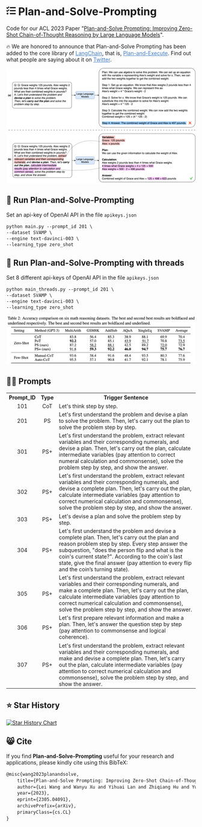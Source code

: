 # <img src="tasks-solid.svg" width="25" height="25"> Plan-and-Solve-Prompting

Code for our ACL 2023 Paper "[Plan-and-Solve Prompting: Improving Zero-Shot Chain-of-Thought Reasoning by Large Language Models](https://arxiv.org/abs/2305.04091)".

<!-- ![visitors](https://visitor-badge.glitch.me/badge?page_id=AGI-Edgerunners/Plan-and-Solve-Prompting) -->
<!-- <a href="https://hits.seeyoufarm.com"><img src="https://hits.seeyoufarm.com/api/count/incr/badge.svg?url=https%3A%2F%2Fgithub.com%2FAGI-Edgerunners%2FPlan-and-Solve-Prompting&count_bg=%23E97EBA&title_bg=%23555555&icon=&icon_color=%23E7E7E7&title=visitors&edge_flat=false" alt="Hits"></a> -->

🔥 We are honored to announce that Plan-and-Solve Prompting has been added to the core library of <a style="color: #447ec9" href="https://github.com/hwchase17/langchain">LangChain</a>, that is, <a style="color: #447ec9" href="https://blog.langchain.dev/plan-and-execute-agents/">Plan-and-Execute</a>. Find out what people are saying about it on <a style="color: #447ec9" href="https://twitter.com/hwchase17/status/1656327621335195648">Twitter</a>.

![showcase_ps_prompting](math-cot-2.jpg)

## :robot: Run Plan-and-Solve-Prompting
Set an api-key of OpenAI API in the file ```apikeys.json```
```shell
python main.py --prompt_id 201 \
--dataset SVAMP \
--engine text-davinci-003 \
--learning_type zero_shot
```

## :robot: Run Plan-and-Solve-Prompting with threads
Set 8 different api-keys of OpenAI API in the file ```apikeys.json```
```shell
python main_threads.py --prompt_id 201 \
--dataset SVAMP \
--engine text-davinci-003 \
--learning_type zero_shot
```

![showcase_ps_prompting_exp](math-cot-exp.png)

## :cook: Prompts
<table align="center">
<tr>
<th>Prompt_ID</th>
<th>Type</th>
<th>Trigger Sentence</th>
</tr>
<tr align="center">
<td>101</td>
<td>CoT</td>
<td align="left">Let's think step by step.</td>
</tr>
<tr align="center">
<td>201</td>
<td>PS</td>
<td align="left">Let's first understand the problem and devise a plan to solve the problem. Then, let's carry out the plan to solve the problem step by step.</td>
</tr>
<tr align="center">
<td>301</td>
<td>PS+</td>
<td align="left">Let's first understand the problem, extract relevant variables and their corresponding numerals, and devise a plan. Then, let's carry out the plan, calculate intermediate variables (pay attention to correct numeral calculation and commonsense), solve the problem step by step, and show the answer.</td>
</tr>
<tr align="center">
<td>302</td>
<td>PS+</td>
<td align="left">Let's first understand the problem, extract relevant variables and their corresponding numerals, and devise a complete plan. Then, let's carry out the plan, calculate intermediate variables (pay attention to correct numerical calculation and commonsense), solve the problem step by step, and show the answer.</td>
</tr>
<tr align="center">
<td>303</td>
<td>PS+</td>
<td align="left">Let's devise a plan and solve the problem step by step.</td>
</tr>
<tr align="center">
<td>304</td>
<td>PS+</td>
<td align="left">Let's first understand the problem and devise a complete plan. Then, let's carry out the plan and reason problem step by step. Every step answer the subquestion, "does the person flip and what is the coin's current state?". According to the coin's last state, give the final answer (pay attention to every flip and the coin’s turning state).</td>
</tr>
<tr align="center">
<td>305</td>
<td>PS+</td>
<td align="left">Let's first understand the problem, extract relevant variables and  their corresponding numerals, and make a complete plan. Then, let's carry out the plan, calculate intermediate variables (pay attention to correct numerical calculation and commonsense), solve the problem step by step, and show the answer.</td>
</tr>
<tr align="center">
<td>306</td>
<td>PS+</td>
<td align="left">Let's first prepare relevant information and make a plan. Then, let's answer the question step by step (pay attention to commonsense and logical coherence).</td>
</tr>
<tr align="center">
<td>307</td>
<td>PS+</td>
<td align="left">Let's first understand the problem, extract relevant variables and their corresponding numerals, and make and devise a complete plan. Then, let's carry out the plan, calculate intermediate variables (pay attention to correct numerical calculation and commonsense), solve the problem step by step, and show the answer.</td>
</tr>
</table>

## :star: Star History

[![Star History Chart](https://api.star-history.com/svg?repos=AGI-Edgerunners/Plan-and-Solve-Prompting&type=Date)](https://star-history.com/#AGI-Edgerunners/Plan-and-Solve-Prompting&Date)

## :smile_cat: Cite

If you find **Plan-and-Solve-Prompting** useful for your research and applications, please kindly cite using this BibTeX:

```latex
@misc{wang2023planandsolve,
    title={Plan-and-Solve Prompting: Improving Zero-Shot Chain-of-Thought Reasoning by Large Language Models},
    author={Lei Wang and Wanyu Xu and Yihuai Lan and Zhiqiang Hu and Yunshi Lan and Roy Ka-Wei Lee and Ee-Peng Lim},
    year={2023},
    eprint={2305.04091},
    archivePrefix={arXiv},
    primaryClass={cs.CL}
}
```


